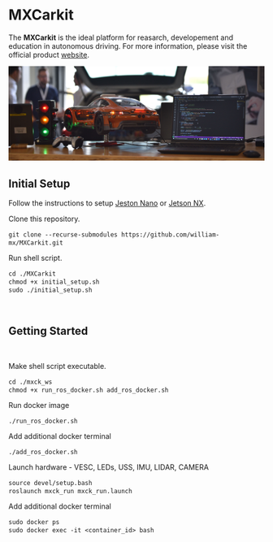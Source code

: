 # MXCarkit

The **MXCarkit** is the ideal platform for reasarch, developement and education in autonomous driving. For more information, please visit the official product [website](https://mdynamix.de/mx-academy-training/mxcarkit/).

<img src="images/mxcarkit_setup.jpeg" title="MXCarkit" width="1000">

</br>

## Initial Setup
Follow the instructions to setup [Jeston Nano](https://developer.nvidia.com/embedded/learn/get-started-jetson-nano-devkit) or [Jetson NX](https://developer.nvidia.com/embedded/learn/get-started-jetson-xavier-nx-devkit).

Clone this repository.
```
git clone --recurse-submodules https://github.com/william-mx/MXCarkit.git
```

Run shell script.
```
cd ./MXCarkit
chmod +x initial_setup.sh
sudo ./initial_setup.sh
```



</br>

## Getting Started

</br>

Make shell script executable.
```
cd ./mxck_ws
chmod +x run_ros_docker.sh add_ros_docker.sh 
```

Run docker image
```
./run_ros_docker.sh
```

Add additional docker terminal
```
./add_ros_docker.sh
```


Launch hardware - VESC, LEDs, USS, IMU, LIDAR, CAMERA

```
source devel/setup.bash
roslaunch mxck_run mxck_run.launch
```

Add additional docker terminal
```
sudo docker ps
sudo docker exec -it <container_id> bash
```
